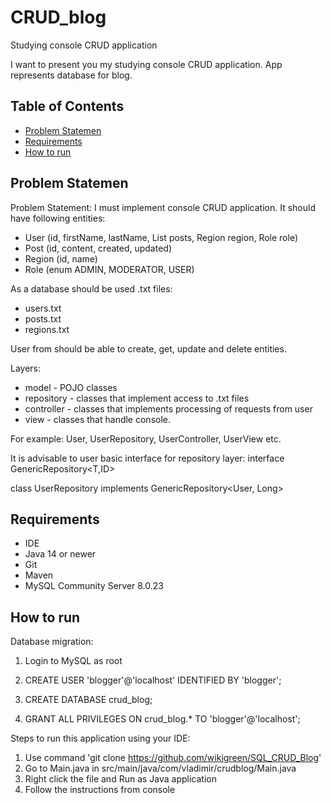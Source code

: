 # CRUD_blog
Studying console CRUD application

I want to present you my studying console CRUD application. App represents database for blog. 

## Table of Contents
* [Problem Statemen](#problem-statemen)
* [Requirements](#requirements)
* [How to run](#how-to-run)

## Problem Statemen
Problem Statement: I must implement console CRUD application. It should have following entities: 

* User (id, firstName, lastName, List<Post> posts, Region region, Role role)
* Post (id, content, created, updated)
* Region (id, name)
* Role (enum ADMIN, MODERATOR, USER)

As a database should be used .txt files:

* users.txt
* posts.txt
* regions.txt

User from should be able to create, get, update and delete entities.

Layers:
* model - POJO classes
* repository - classes that implement access to .txt files
* controller - classes that implements processing of requests from user
* view - classes that handle console.

For example: User, UserRepository, UserController, UserView etc.


It is advisable to user basic interface for repository layer:
interface GenericRepository<T,ID>

class UserRepository implements GenericRepository<User, Long>

## Requirements
* IDE
* Java 14 or newer
* Git
* Maven
* MySQL Community Server 8.0.23

## How to run 
Database migration:
1. Login to MySQL as root

2. CREATE USER 'blogger'@'localhost' IDENTIFIED BY 'blogger';

3. CREATE DATABASE crud_blog;

4. GRANT ALL PRIVILEGES ON crud_blog.* TO 'blogger'@'localhost';

Steps to run this application using your IDE:

1. Use command 'git clone https://github.com/wikigreen/SQL_CRUD_Blog'
2. Go to Main.java in src/main/java/com/vladimir/crudblog/Main.java
3. Right click the file and Run as Java application
4. Follow the instructions from console
